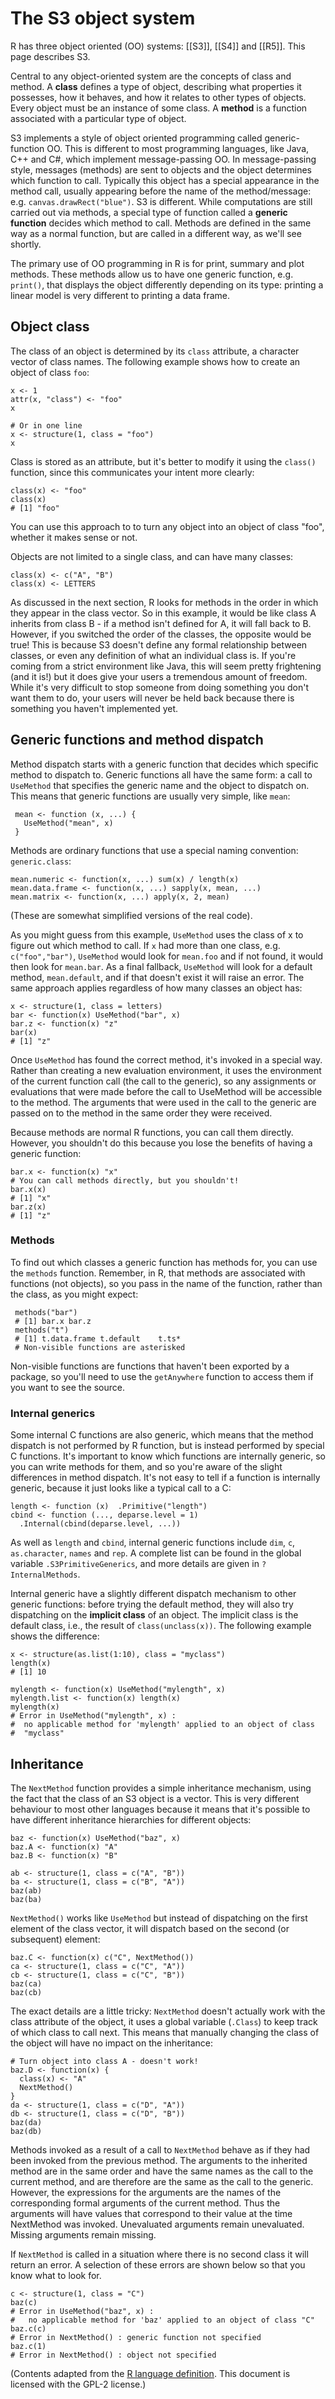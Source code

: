 # The S3 object system 

R has three object oriented (OO) systems: [[S3]], [[S4]] and [[R5]]. This page describes S3.

Central to any object-oriented system are the concepts of class and method. A __class__ defines a type of object, describing what properties it possesses, how it behaves, and how it relates to other types of objects. Every object must be an instance of some class. A __method__ is a function associated with a particular type of object.

S3 implements a style of object oriented programming called generic-function OO. This is different to most programming languages, like Java, C++ and C#, which implement message-passing OO. In message-passing style, messages (methods) are sent to objects and the object determines which function to call. Typically this object has a special appearance in the method call, usually appearing before the name of the method/message: e.g. `canvas.drawRect("blue")`. S3 is different. While computations are still carried out via methods, a special type of function called a __generic function__ decides which method to call. Methods are defined in the same way as a normal function, but are called in a different way, as we'll see shortly.

The primary use of OO programming in R is for print, summary and plot methods. These methods allow us to have one generic function, e.g. `print()`, that displays the object differently depending on its type: printing a linear model is very different to printing a data frame.

## Object class

The class of an object is determined by its `class` attribute, a character vector of class names. The following example shows how to create an object of class `foo`: 

    x <- 1
    attr(x, "class") <- "foo"
    x
    
    # Or in one line
    x <- structure(1, class = "foo")
    x

Class is stored as an attribute, but it's better to modify it using the `class()` function, since this communicates your intent more clearly:

    class(x) <- "foo"
    class(x)
    # [1] "foo"

You can use this approach to to turn any object into an object of class "foo", whether it makes sense or not.

Objects are not limited to a single class, and can have many classes:

    class(x) <- c("A", "B")
    class(x) <- LETTERS

As discussed in the next section, R looks for methods in the order in which they appear in the class vector. So in this example, it would be like class A inherits from class B - if a method isn't defined for A, it will fall back to B. However, if you switched the order of the classes, the opposite would be true! This is because S3 doesn't define any formal relationship between classes, or even any definition of what an individual class is. If you're coming from a strict environment like Java, this will seem pretty frightening (and it is!) but it does give your users a tremendous amount of freedom. While it's very difficult to stop someone from doing something you don't want them to do, your users will never be held back because there is something you haven't implemented yet.

## Generic functions and method dispatch

Method dispatch starts with a generic function that decides which specific method to dispatch to. Generic functions all have the same form: a call to `UseMethod` that specifies the generic name and the object to dispatch on. This means that generic functions are usually very simple, like `mean`:

     mean <- function (x, ...) {
       UseMethod("mean", x)
     }

Methods are ordinary functions that use a special naming convention: `generic.class`:

    mean.numeric <- function(x, ...) sum(x) / length(x)
    mean.data.frame <- function(x, ...) sapply(x, mean, ...)
    mean.matrix <- function(x, ...) apply(x, 2, mean)

(These are somewhat simplified versions of the real code).  

As you might guess from this example, `UseMethod` uses the class of x to figure out which method to call. If `x` had more than one class, e.g. `c("foo","bar")`, `UseMethod` would look for `mean.foo` and if not found, it would then look for `mean.bar`. As a final fallback, `UseMethod` will look for a default method, `mean.default`, and if that doesn't exist it will raise an error. The same approach applies regardless of how many classes an object has:

    x <- structure(1, class = letters)
    bar <- function(x) UseMethod("bar", x)
    bar.z <- function(x) "z"
    bar(x)
    # [1] "z"

Once `UseMethod` has found the correct method, it's invoked in a special way. Rather than creating a new evaluation environment, it uses the environment of the current function call (the call to the generic), so any assignments or evaluations that were made before the call to UseMethod will be accessible to the method. The arguments that were used in the call to the generic are passed on to the method in the same order they were received.

Because methods are normal R functions, you can call them directly. However, you shouldn't do this because you lose the benefits of having a generic function:

    bar.x <- function(x) "x"
    # You can call methods directly, but you shouldn't!
    bar.x(x)
    # [1] "x"
    bar.z(x)
    # [1] "z"

### Methods

To find out which classes a generic function has methods for, you can use the `methods` function. Remember, in R, that methods are associated with functions (not objects), so you pass in the name of the function, rather than the class, as you might expect:

     methods("bar")
     # [1] bar.x bar.z
     methods("t")
     # [1] t.data.frame t.default    t.ts*       
     # Non-visible functions are asterisked

Non-visible functions are functions that haven't been exported by a package, so you'll need to use the `getAnywhere` function to access them if you want to see the source.

### Internal generics

Some internal C functions are also generic, which means that the method dispatch is not performed by R function, but is instead performed by special C functions. It's important to know which functions are internally generic, so you can write methods for them, and so you're aware of the slight differences in method dispatch. It's not easy to tell if a function is internally generic, because it just looks like a typical call to a C:

    length <- function (x)  .Primitive("length")
    cbind <- function (..., deparse.level = 1) 
      .Internal(cbind(deparse.level, ...))

As well as `length` and `cbind`, internal generic functions include `dim`, `c`, `as.character`, `names` and `rep`. A complete list can be found in the global variable `.S3PrimitiveGenerics`, and more details are given in `?InternalMethods`.

Internal generic have a slightly different dispatch mechanism to other generic functions: before trying the default method, they will also try dispatching on the __implicit class__ of an object. The implicit class is the default class, i.e., the result of `class(unclass(x))`. The following example shows the difference:

    x <- structure(as.list(1:10), class = "myclass")
    length(x)
    # [1] 10
    
    mylength <- function(x) UseMethod("mylength", x)
    mylength.list <- function(x) length(x)
    mylength(x)
    # Error in UseMethod("mylength", x) : 
    #  no applicable method for 'mylength' applied to an object of class
    #  "myclass"

## Inheritance

The `NextMethod` function provides a simple inheritance mechanism, using the fact that the class of an S3 object is a vector. This is very different behaviour to most other languages because it means that it's possible to have different inheritance hierarchies for different objects:

    baz <- function(x) UseMethod("baz", x)
    baz.A <- function(x) "A"
    baz.B <- function(x) "B"

    ab <- structure(1, class = c("A", "B"))
    ba <- structure(1, class = c("B", "A"))
    baz(ab)
    baz(ba)

`NextMethod()` works like `UseMethod` but instead of dispatching on the first element of the class vector, it will dispatch based on the second (or subsequent) element:

    baz.C <- function(x) c("C", NextMethod())
    ca <- structure(1, class = c("C", "A"))
    cb <- structure(1, class = c("C", "B"))
    baz(ca)
    baz(cb)

The exact details are a little tricky: `NextMethod` doesn't actually work with the class attribute of the object, it uses a global variable (`.Class`) to keep track of which class to call next. This means that manually changing the class of the object will have no impact on the inheritance:

    # Turn object into class A - doesn't work!
    baz.D <- function(x) {
      class(x) <- "A"
      NextMethod()
    }
    da <- structure(1, class = c("D", "A"))
    db <- structure(1, class = c("D", "B"))
    baz(da)
    baz(db)

Methods invoked as a result of a call to `NextMethod` behave as if they had been invoked from the previous method. The arguments to the inherited method are in the same order and have the same names as the call to the current method, and are therefore are the same as the call to the generic. However, the expressions for the arguments are the names of the corresponding formal arguments of the current method. Thus the arguments will have values that correspond to their value at the time NextMethod was invoked. Unevaluated arguments remain unevaluated. Missing arguments remain missing.

If `NextMethod` is called in a situation where there is no second class it will return an error. A selection of these errors are shown below so that you know what to look for.

    c <- structure(1, class = "C")
    baz(c)
    # Error in UseMethod("baz", x) : 
    #   no applicable method for 'baz' applied to an object of class "C"
    baz.c(c)
    # Error in NextMethod() : generic function not specified
    baz.c(1)
    # Error in NextMethod() : object not specified

(Contents adapted from the [R language definition](http://cran.r-project.org/doc/manuals/R-lang.html#Object_002doriented-programming).  This document is licensed with the GPL-2 license.)